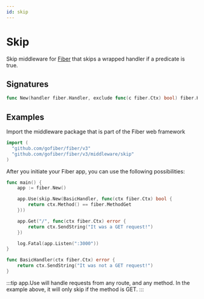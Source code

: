 ```yaml
---
id: skip
---
```


# Skip

Skip middleware for [Fiber](https://github.com/gofiber/fiber) that skips a wrapped handler if a predicate is true.

## Signatures
```go
func New(handler fiber.Handler, exclude func(c fiber.Ctx) bool) fiber.Handler
```

## Examples
Import the middleware package that is part of the Fiber web framework
```go
import (
  "github.com/gofiber/fiber/v3"
  "github.com/gofiber/fiber/v3/middleware/skip"
)
```

After you initiate your Fiber app, you can use the following possibilities:

```go
func main() {
	app := fiber.New()

	app.Use(skip.New(BasicHandler, func(ctx fiber.Ctx) bool {
		return ctx.Method() == fiber.MethodGet
	}))

	app.Get("/", func(ctx fiber.Ctx) error {
		return ctx.SendString("It was a GET request!")
	})

	log.Fatal(app.Listen(":3000"))
}

func BasicHandler(ctx fiber.Ctx) error {
	return ctx.SendString("It was not a GET request!")
}
```

:::tip
app.Use will handle requests from any route, and any method. In the example above, it will only skip if the method is GET.
:::
